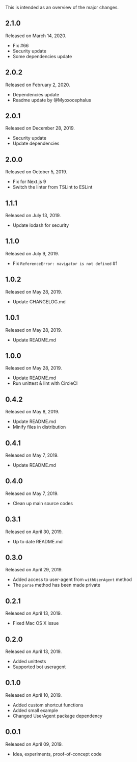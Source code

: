 This is intended as an overview of the major changes.

## 2.1.0

Released on March 14, 2020.

* Fix #66
* Security update
* Some dependencies update

## 2.0.2

Released on February 2, 2020.

* Dependencies update
* Readme update by @Myoxocephalus

## 2.0.1

Released on December 28, 2019.

* Security update
* Update dependencies

## 2.0.0

Released on October 5, 2019.

* Fix for Next.js 9
* Switch the linter from TSLint to ESLint

## 1.1.1

Released on July 13, 2019.

* Update lodash for security

## 1.1.0

Released on July 9, 2019.

* Fix `ReferenceError: navigator is not defined` #1

## 1.0.2

Released on May 28, 2019.

* Update CHANGELOG.md

## 1.0.1

Released on May 28, 2019.

* Update README.md

## 1.0.0

Released on May 28, 2019.

* Update README.md
* Run unittest & lint with CircleCI

## 0.4.2

Released on May 8, 2019.

* Update README.md
* Minify files in distribution

## 0.4.1

Released on May 7, 2019.

* Update README.md

## 0.4.0

Released on May 7, 2019.

* Clean up main source codes

## 0.3.1

Released on April 30, 2019.

* Up to date README.md

## 0.3.0

Released on April 29, 2019.

* Added access to user-agent from `withUserAgent` method
* The `parse` method has been made private

## 0.2.1

Released on April 13, 2019.

* Fixed Mac OS X issue

## 0.2.0

Released on April 13, 2019.

* Added unittests
* Supported bot useragent

## 0.1.0

Released on April 10, 2019.

* Added custom shortcut functions
* Added small example
* Changed UserAgent package dependency

## 0.0.1

Released on April 09, 2019.

* Idea, experiments, proof-of-concept code
